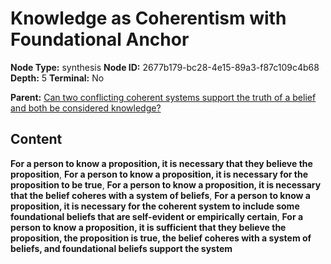 # Knowledge as Coherentism with Foundational Anchor

**Node Type:** synthesis
**Node ID:** 2677b179-bc28-4e15-89a3-f87c109c4b68
**Depth:** 5
**Terminal:** No

**Parent:** [Can two conflicting coherent systems support the truth of a belief and both be considered knowledge?](can-two-conflicting-coherent-systems-support-the-truth-of-a-belief-and-both-be-considered-knowledge-antithesis-12511b4b-6b72-4aa0-a089-f6c996239be4.md)

## Content

**For a person to know a proposition, it is necessary that they believe the proposition**, **For a person to know a proposition, it is necessary for the proposition to be true**, **For a person to know a proposition, it is necessary that the belief coheres with a system of beliefs**, **For a person to know a proposition, it is necessary for the coherent system to include some foundational beliefs that are self-evident or empirically certain**, **For a person to know a proposition, it is sufficient that they believe the proposition, the proposition is true, the belief coheres with a system of beliefs, and foundational beliefs support the system**
